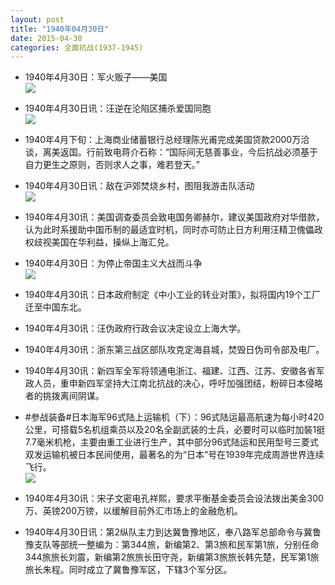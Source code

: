 ```yaml
---
layout: post
title: "1940年04月30日"
date: 2015-04-30
categories: 全面抗战(1937-1945)
---
```


<meta name="referrer" content="no-referrer" />

- 1940年4月30日：军火贩子——美国 <br/><img src="https://ww1.sinaimg.cn/large/aca367d8jw1ero0kcwphjj20cy0kzwh0.jpg" />

- 1940年4月30日讯：汪逆在沦陷区捕杀爱国同胞 <br/><img src="https://ww2.sinaimg.cn/large/aca367d8jw1ernyts50mxj207c0c53z8.jpg" />

- 1940年4月下旬：上海商业储蓄银行总经理陈光甫完成美国贷款2000万洽谈，离美返国。行前致电蒋介石称：“国际间无慈善事业，今后抗战必须基于自力更生之原则，否则求人之事，难若登天。” 

- 1940年4月30日讯：敌在沪郊焚烧乡村，图阻我游击队活动 <br/><img src="https://ww4.sinaimg.cn/large/aca367d8jw1ernx3bnh5ej20a70p642d.jpg" />

- 1940年4月30讯：美国调查委员会致电国务卿赫尔，建议美国政府对华借款，认为此时系援助中国币制的最适宜时机，同时亦可防止日方利用汪精卫傀儡政权歧视美国在华利益，操纵上海汇兑。 

- 1940年4月30日：为停止帝国主义大战而斗争 <br/><img src="https://ww4.sinaimg.cn/large/aca367d8jw1ernvcttjkqj21270i0nb8.jpg" />

- 1940年4月30讯：日本政府制定《中小工业的转业对策》，拟将国内19个工厂迁至中国东北。 

- 1940年4月30讯：汪伪政府行政会议决定设立上海大学。 

- 1940年4月30讯：浙东第三战区部队攻克定海县城，焚毁日伪司令部及电厂。 

- 1940年4月30讯：新四军全军将领通电浙江、福建、江西、江苏、安徽各省军政人员，重申新四军坚持大江南北抗战的决心，呼吁加强团结，粉碎日本侵略者的挑拨离间阴谋。 

- #参战装备#日本海军96式陆上运输机（下）：96式陆运最高航速为每小时420公里，可搭载5名机组乘员以及20名全副武装的士兵，必要时可以临时加裝1挺7.7毫米机枪，主要由重工业进行生产，其中部分96式陆运和民用型号三菱式双发运输机被日本民间使用，最著名的为“日本”号在1939年完成周游世界连续飞行。 <br/><img src="https://ww2.sinaimg.cn/large/aca367d8jw1ernd5kc8ghj20hs061js4.jpg" />

- 1940年4月30讯：宋子文密电孔祥熙，要求平衡基金委员会设法拨出美金300万、英镑200万镑，以缓解目前外汇市场上的金融危机。 

- 1940年4月30日讯：第2纵队主力到达冀鲁豫地区，奉八路军总部命令与冀鲁豫支队等部统一整编为：第344旅，新编第2、第3旅和民军第1旅，分别任命344旅旅长刘震，新编第2旅旅长田守尧，新编第3旅旅长韩先楚，民军第1旅旅长朱程。同时成立了冀鲁豫军区，下辖3个军分区。  

